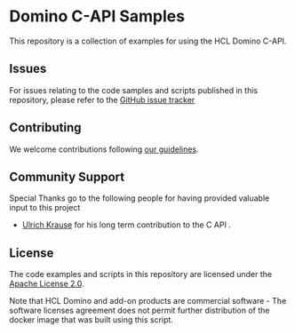 # Domino C-API Samples
This repository is a collection of examples for using the HCL Domino C-API.



## Issues
For issues relating to the code samples and scripts published in this repository, please refer to the [GitHub issue tracker](issues)

## Contributing
We welcome contributions following [our guidelines](CONTRIBUTING.md).

## Community Support
Special Thanks go to the following people for having provided valuable input to this project

* [Ulrich Krause](https://www.eknori.de/) for his long term contribution to the C API .

## License
The code examples and scripts in this repository are licensed under the [Apache License 2.0](LICENSE.txt). 

Note that HCL Domino and add-on products are commercial software - The software licenses agreement does not permit further distribution of the docker image that was built using this script.
